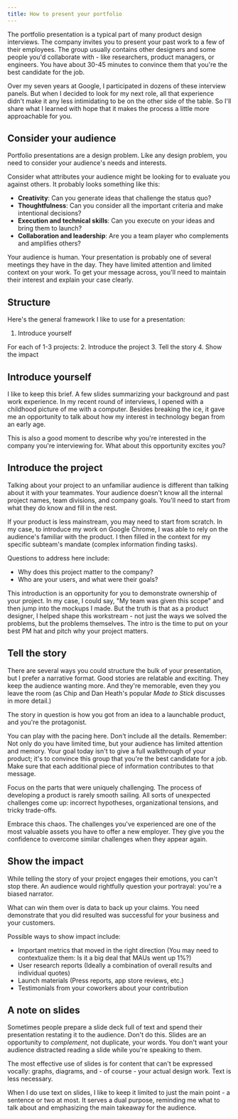 ```yaml
---
title: How to present your portfolio
---
```


The portfolio presentation is a typical part of many product design interviews. The company invites you to present your past work to a few of their employees. The group usually contains other designers and some people you'd collaborate with - like researchers, product managers, or engineers. You have about 30-45 minutes to convince them that you're the best candidate for the job.

Over my seven years at Google, I participated in dozens of these interview panels. But when I decided to look for my next role, all that experience didn't make it any less intimidating to be on the other side of the table. So I'll share what I learned with hope that it makes the process a little more approachable for you.

## Consider your audience
Portfolio presentations are a design problem. Like any design problem, you need to consider your audience's needs and interests.

Consider what attributes your audience might be looking for to evaluate you against others. It probably looks something like this:
- **Creativity**: Can you generate ideas that challenge the status quo?
- **Thoughtfulness**: Can you consider all the important criteria and make intentional decisions?
- **Execution and technical skills**: Can you execute on your ideas and bring them to launch?
- **Collaboration and leadership**: Are you a team player who complements and amplifies others?

Your audience is human. Your presentation is probably one of several meetings they have in the day. They have limited attention and limited context on your work. To get your message across, you'll need to maintain their interest and explain your case clearly.

## Structure
Here's the general framework I like to use for a presentation:
1. Introduce yourself

For each of 1-3 projects:
2. Introduce the project
3. Tell the story
4. Show the impact

## Introduce yourself
I like to keep this brief. A few slides summarizing your background and past work experience. In my recent round of interviews, I opened with a childhood picture of me with a computer. Besides breaking the ice, it gave me an opportunity to talk about how my interest in technology began from an early age.

This is also a good moment to describe why you're interested in the company you're interviewing for. What about this opportunity excites you?

## Introduce the project
Talking about your project to an unfamiliar audience is different than talking about it with your teammates. Your audience doesn't know all the internal project names, team divisions, and company goals. You'll need to start from what they do know and fill in the rest.

If your product is less mainstream, you may need to start from scratch. In my case, to introduce my work on Google Chrome, I was able to rely on the audience's familiar with the product. I then filled in the context for my specific subteam's mandate (complex information finding tasks).

Questions to address here include:
- Why does this project matter to the company?
- Who are your users, and what were their goals?

This introduction is an opportunity for you to demonstrate ownership of your project. In my case, I could say, "My team was given this scope" and then jump into the mockups I made. But the truth is that as a product designer, I helped shape this workstream - not just the ways we solved the problems, but the problems themselves. The intro is the time to put on your best PM hat and pitch why your project matters.

## Tell the story
There are several ways you could structure the bulk of your presentation, but I prefer a narrative format. Good stories are relatable and exciting. They keep the audience wanting more. And they're memorable, even they you leave the room (as Chip and Dan Heath's popular _Made to Stick_ discusses in more detail.)

The story in question is how you got from an idea to a launchable product, and you're the protagonist.

You can play with the pacing here. Don't include all the details. Remember: Not only do you have limited time, but your audience has limited attention and memory. Your goal today isn't to give a full walkthrough of your product; it's to convince this group that you're the best candidate for a job. Make sure that each additional piece of information contributes to that message.

Focus on the parts that were uniquely challenging. The process of developing a product is rarely smooth sailing. All sorts of unexpected challenges come up: incorrect hypotheses, organizational tensions, and tricky trade-offs.

Embrace this chaos. The challenges you've experienced are one of the most valuable assets you have to offer a new employer. They give you the confidence to overcome similar challenges when they appear again.


## Show the impact
While telling the story of your project engages their emotions, you can't stop there. An audience would rightfully question your portrayal: you're a biased narrator.

What can win them over is data to back up your claims. You need demonstrate that you did resulted was successful for your business and your customers.

Possible ways to show impact include:
- Important metrics that moved in the right direction (You may need to contextualize them: Is it a big deal that MAUs went up 1%?)
- User research reports (Ideally a combination of overall results and individual quotes)
- Launch materials (Press reports, app store reviews, etc.)
- Testimonials from your coworkers about your contribution


## A note on slides
Sometimes people prepare a slide deck full of text and spend their presentation restating it to the audience. Don't do this. Slides are an opportunity to *complement*, not duplicate, your words. You don't want your audience distracted reading a slide while you're speaking to them.

The most effective use of slides is for content that can't be expressed vocally: graphs, diagrams, and - of course - your actual design work. Text is less necessary.

When I do use text on slides, I like to keep it limited to just the main point - a sentence or two at most. It serves a dual purpose, reminding me what to talk about and emphasizing the main takeaway for the audience.
